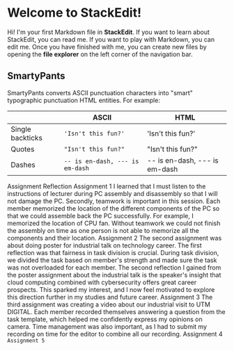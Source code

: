 # Welcome to StackEdit!

Hi! I'm your first Markdown file in **StackEdit**. If you want to learn about StackEdit, you can read me. If you want to play with Markdown, you can edit me. Once you have finished with me, you can create new files by opening the **file explorer** on the left corner of the navigation bar.
## SmartyPants

SmartyPants converts ASCII punctuation characters into "smart" typographic punctuation HTML entities. For example:

|                |ASCII                          |HTML                         |
|----------------|-------------------------------|-----------------------------|
|Single backticks|`'Isn't this fun?'`            |'Isn't this fun?'            |
|Quotes          |`"Isn't this fun?"`            |"Isn't this fun?"            |
|Dashes          |`-- is en-dash, --- is em-dash`|-- is en-dash, --- is em-dash|

Assignment	Reflection
Assignment 1	I learned that I must listen to the instructions of lecturer during PC assembly and disassembly so that I will not damage the PC. Secondly, teamwork is important in this session. Each member memorized the location of the different components of the PC so that we could assemble back the PC successfully. For example, I memorized the location of CPU fan. Without teamwork we could not finish the assembly on time as one person is not able to memorize all the components and their location.
Assignment 2	The second assignment was about doing poster for industrial talk on technology career. The first reflection was that fairness in task division is crucial. During task division, we divided the task based on member's strength and made sure the task was not overloaded for each member. The second reflection I gained from the poster assignment about the industrial talk is the speaker's insight that cloud computing combined with cybersecurity offers great career prospects. This sparked my interest, and I now feel motivated to explore this direction further in my studies and future career.
Assignment 3	The third assignment was creating a video about our industrial visit to UTM DIGITAL. Each member recorded themselves answering a question from the task template, which helped me confidently express my opinions on camera. Time management was also important, as I had to submit my recording on time for the editor to combine all our recording.
Assignment 4	``
Assignment 5	``
